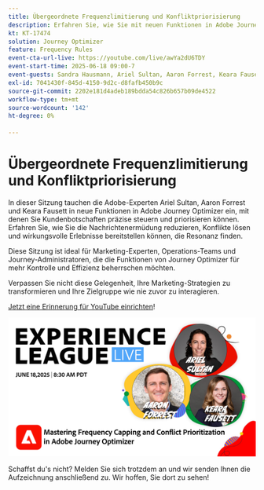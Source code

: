```yaml
---
title: Übergeordnete Frequenzlimitierung und Konfliktpriorisierung
description: Erfahren Sie, wie Sie mit neuen Funktionen in Adobe Journey Optimizer die wichtigsten Nachrichten, die an Kunden gesendet werden, steuern und priorisieren können.
kt: KT-17474
solution: Journey Optimizer
feature: Frequency Rules
event-cta-url-live: https://youtube.com/live/awYa2dU6TDY
event-start-time: 2025-06-18 09:00-7
event-guests: Sandra Hausmann, Ariel Sultan, Aaron Forrest, Keara Fausett
exl-id: 7041430f-845d-4150-9d2c-d8fafb450b9c
source-git-commit: 2202e181d4adeb189bdda54c826b657b09de4522
workflow-type: tm+mt
source-wordcount: '142'
ht-degree: 0%

---
```


# Übergeordnete Frequenzlimitierung und Konfliktpriorisierung

In dieser Sitzung tauchen die Adobe-Experten Ariel Sultan, Aaron Forrest und Keara Fausett in neue Funktionen in Adobe Journey Optimizer ein, mit denen Sie Kundenbotschaften präzise steuern und priorisieren können. Erfahren Sie, wie Sie die Nachrichtenermüdung reduzieren, Konflikte lösen und wirkungsvolle Erlebnisse bereitstellen können, die Resonanz finden.

Diese Sitzung ist ideal für Marketing-Experten, Operations-Teams und Journey-Administratoren, die die Funktionen von Journey Optimizer für mehr Kontrolle und Effizienz beherrschen möchten.

Verpassen Sie nicht diese Gelegenheit, Ihre Marketing-Strategien zu transformieren und Ihre Zielgruppe wie nie zuvor zu interagieren.

[Jetzt eine Erinnerung für YouTube einrichten](https://www.youtube.com/live/awYa2dU6TDY)!

![Webbanner](/help/experience-league-live/episodes/assets/exl-live-web-banner-20250618.png)

Schaffst du&#39;s nicht? Melden Sie sich trotzdem an und wir senden Ihnen die Aufzeichnung anschließend zu. Wir hoffen, Sie dort zu sehen!
